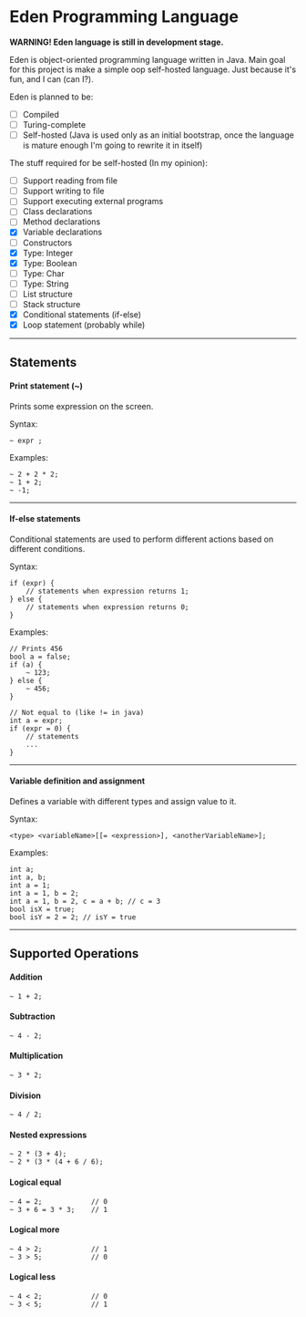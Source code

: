 # Eden Programming Language

**WARNING! Eden language is still in development stage.**

Eden is object-oriented programming language written in Java. 
Main goal for this project is make a simple oop self-hosted language.
Just because it's fun, and I can (can I?).

Eden is planned to be:
- [ ] Compiled
- [ ] Turing-complete
- [ ] Self-hosted (Java is used only as an initial bootstrap, once the language is mature enough I'm going to rewrite it in itself)

The stuff required for be self-hosted (In my opinion):
- [ ] Support reading from file
- [ ] Support writing to file  
- [ ] Support executing external programs
- [ ] Class declarations
- [ ] Method declarations
- [x] Variable declarations
- [ ] Constructors
- [x] Type: Integer
- [x] Type: Boolean
- [ ] Type: Char
- [ ] Type: String
- [ ] List structure
- [ ] Stack structure
- [x] Conditional statements (if-else)
- [x] Loop statement (probably while)
---

## Statements

#### Print statement (~)

Prints some expression on the screen.

Syntax:
```
~ expr ;
```

Examples:
```
~ 2 + 2 * 2;
~ 1 + 2;
~ -1;
```
---

#### If-else statements
Conditional statements are used to perform different actions based on different conditions.

Syntax:
```
if (expr) { 
    // statements when expression returns 1; 
} else {
    // statements when expression returns 0;
}
```

Examples:
```
// Prints 456
bool a = false;
if (a) {
    ~ 123;
} else {
    ~ 456;
}

// Not equal to (like != in java)
int a = expr;
if (expr = 0) {
    // statements
    ...
}
```
---

#### Variable definition and assignment

Defines a variable with different types and assign value to it.

Syntax:
```
<type> <variableName>[[= <expression>], <anotherVariableName>];
```

Examples:
```
int a;
int a, b;
int a = 1;
int a = 1, b = 2;
int a = 1, b = 2, c = a + b; // c = 3
bool isX = true;
bool isY = 2 = 2; // isY = true
```
---

## Supported Operations

#### Addition
```
~ 1 + 2;
```

#### Subtraction
```
~ 4 - 2;
```

#### Multiplication
```
~ 3 * 2;
```

#### Division
```
~ 4 / 2;
```

#### Nested expressions
```
~ 2 * (3 + 4);
~ 2 * (3 * (4 + 6 / 6);
```

#### Logical equal
```
~ 4 = 2;            // 0
~ 3 + 6 = 3 * 3;    // 1
```

#### Logical more
```
~ 4 > 2;            // 1
~ 3 > 5;            // 0
```

#### Logical less
```
~ 4 < 2;            // 0
~ 3 < 5;            // 1
```